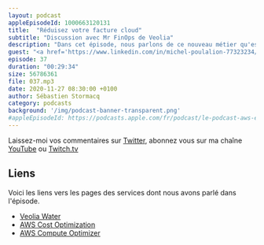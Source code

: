 ```yaml
---
layout: podcast
appleEpisodeId: 1000663120131
title:  "Réduisez votre facture cloud"
subtitle: "Discussion avec Mr FinOps de Veolia"
description: "Dans cet épisode, nous parlons de ce nouveau métier qu'est le FinOps et comment un grande organisation, comme Veolia, insufle des bonnes pratiques et des règles pour économiser sur leur facture cloud, au travers de leurs collaborateurs, leurs processus et leurs outils. Une discussion ouverte ..."
guest: "<a href='https://www.linkedin.com/in/michel-poulalion-77323234/'>Michel Poulalion</a>, FinOps chez Veolia Water Information Systems"
episode: 37
duration: "00:29:34"
size: 56786361 
file: 037.mp3  
date: 2020-11-27 08:30:00 +0100
author: Sébastien Stormacq
category: podcasts
background: '/img/podcast-banner-transparent.png'
#appleEpisodeId: https://podcasts.apple.com/fr/podcast/le-podcast-aws-en-français/id1452118442
---
```


Laissez-moi vos commentaires sur [Twitter](https://twitter.com/sebsto), abonnez vous sur ma chaîne [YouTube](https://www.youtube.com/sebsto) ou [Twitch.tv](https://www.twitch.tv/sebAWS)

## Liens

Voici les liens vers les pages des services dont nous avons parlé dans l'épisode.

- [Veolia Water](https://www.veoliawatertechnologies.com/fr) 
- [AWS Cost Optimization](https://aws.amazon.com/aws-cost-management/aws-cost-optimization/)
- [AWS Compute Optimizer](https://aws.amazon.com/compute-optimizer/)